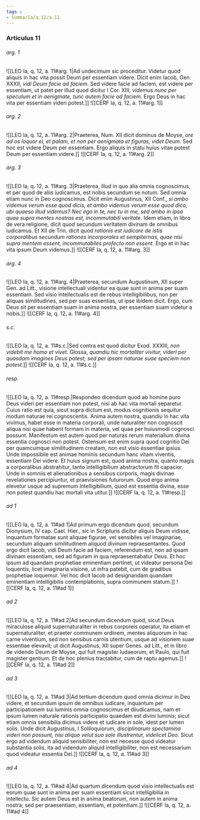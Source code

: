 ```yaml
---
tags : 
- Summa/Ia/q.12/a.11
---
```


### Articulus 11

###### arg. 1
![[LEO Ia, q. 12, a. 11#arg. 1|Ad undecimum sic proceditur. Videtur quod aliquis in hac vita possit Deum per essentiam videre. Dicit enim Iacob, Gen. XXXII, *vidi Deum facie ad faciem*. Sed videre facie ad faciem, est videre per essentiam, ut patet per illud quod dicitur I Cor. XIII, *videmus nunc per speculum et in aenigmate, tunc autem facie ad faciem*. Ergo Deus in hac vita per essentiam videri potest.]]
![[CERF Ia, q. 12, a. 11#arg. 1]]

###### arg. 2
![[LEO Ia, q. 12, a. 11#arg. 2|Praeterea, Num. XII dicit dominus de Moyse, *ore ad os loquor ei, et palam, et non per aenigmata et figuras, videt Deum*. Sed hoc est videre Deum per essentiam. Ergo aliquis in statu huius vitae potest Deum per essentiam videre.]]
![[CERF Ia, q. 12, a. 11#arg. 2]]

###### arg. 3
![[LEO Ia, q. 12, a. 11#arg. 3|Praeterea, illud in quo alia omnia cognoscimus, et per quod de aliis iudicamus, est nobis secundum se notum. Sed omnia etiam nunc in Deo cognoscimus. Dicit enim Augustinus, XII Conf., *si ambo videmus verum esse quod dicis, et ambo videmus verum esse quod dico, ubi quaeso illud videmus? Nec ego in te, nec tu in me, sed ambo in ipsa quae supra mentes nostras est, incommutabili veritate*. Idem etiam, in libro de vera religione, dicit quod secundum veritatem divinam de omnibus iudicamus. Et XII de Trin. dicit quod *rationis est iudicare de istis corporalibus secundum rationes incorporales et sempiternas, quae nisi supra mentem essent, incommutabiles profecto non essent*. Ergo et in hac vita ipsum Deum videmus.]]
![[CERF Ia, q. 12, a. 11#arg. 3]]

###### arg. 4
![[LEO Ia, q. 12, a. 11#arg. 4|Praeterea, secundum Augustinum, XII super Gen. ad Litt., visione intellectuali videntur ea quae sunt in anima per suam essentiam. Sed visio intellectualis est de rebus intelligibilibus, non per aliquas similitudines, sed per suas essentias, ut ipse ibidem dicit. Ergo, cum Deus sit per essentiam suam in anima nostra, per essentiam suam videtur a nobis.]]
![[CERF Ia, q. 12, a. 11#arg. 4]]

###### s.c.
![[LEO Ia, q. 12, a. 11#s.c.|Sed contra est quod dicitur Exod. XXXIII, *non videbit me homo et vivet*. Glossa, *quandiu hic mortaliter vivitur, videri per quasdam imagines Deus potest; sed per ipsam naturae suae speciem non potest*.]]
![[CERF Ia, q. 12, a. 11#s.c.]]

###### resp.
![[LEO Ia, q. 12, a. 11#resp.|Respondeo dicendum quod ab homine puro Deus videri per essentiam non potest, nisi ab hac vita mortali separetur. Cuius ratio est quia, sicut supra dictum est, modus cognitionis sequitur modum naturae rei cognoscentis. Anima autem nostra, quandiu in hac vita vivimus, habet esse in materia corporali, unde naturaliter non cognoscit aliqua nisi quae habent formam in materia, vel quae per huiusmodi cognosci possunt. Manifestum est autem quod per naturas rerum materialium divina essentia cognosci non potest. Ostensum est enim supra quod cognitio Dei per quamcumque similitudinem creatam, non est visio essentiae ipsius. Unde impossibile est animae hominis secundum hanc vitam viventis, essentiam Dei videre. Et huius signum est, quod anima nostra, quanto magis a corporalibus abstrahitur, tanto intelligibilium abstractorum fit capacior. Unde in somniis et alienationibus a sensibus corporis, magis divinae revelationes percipiuntur, et praevisiones futurorum. Quod ergo anima elevetur usque ad supremum intelligibilium, quod est essentia divina, esse non potest quandiu hac mortali vita utitur.]]
![[CERF Ia, q. 12, a. 11#resp.]]

###### ad 1
![[LEO Ia, q. 12, a. 11#ad 1|Ad primum ergo dicendum quod, secundum Dionysium, IV cap. Cael. Hier., sic in Scripturis dicitur aliquis Deum vidisse, inquantum formatae sunt aliquae figurae, vel sensibiles vel imaginariae, secundum aliquam similitudinem aliquod divinum repraesentantes. Quod ergo dicit Iacob, vidi Deum facie ad faciem, referendum est, non ad ipsam divinam essentiam, sed ad figuram in qua repraesentabatur Deus. Et hoc ipsum ad quandam prophetiae eminentiam pertinet, ut videatur persona Dei loquentis, licet imaginaria visione, ut infra patebit, cum de gradibus prophetiae loquemur. Vel hoc dicit Iacob ad designandam quandam eminentiam intelligibilis contemplationis, supra communem statum.]]
![[CERF Ia, q. 12, a. 11#ad 1]]

###### ad 2
![[LEO Ia, q. 12, a. 11#ad 2|Ad secundum dicendum quod, sicut Deus miraculose aliquid supernaturaliter in rebus corporeis operatur, ita etiam et supernaturaliter, et praeter communem ordinem, mentes aliquorum in hac carne viventium, sed non sensibus carnis utentium, usque ad visionem suae essentiae elevavit; ut dicit Augustinus, XII super Genes. ad Litt., et in libro de videndo Deum de Moyse, qui fuit magister Iudaeorum, et Paulo, qui fuit magister gentium. Et de hoc plenius tractabitur, cum de raptu agemus.]]
![[CERF Ia, q. 12, a. 11#ad 2]]

###### ad 3
![[LEO Ia, q. 12, a. 11#ad 3|Ad tertium dicendum quod omnia dicimur in Deo videre, et secundum ipsum de omnibus iudicare, inquantum per participationem sui luminis omnia cognoscimus et diiudicamus, nam et ipsum lumen naturale rationis participatio quaedam est divini luminis; sicut etiam omnia sensibilia dicimus videre et iudicare in sole, idest per lumen solis. Unde dicit Augustinus, I Soliloquiorum, *disciplinarum spectamina videri non possunt, nisi aliquo velut suo sole illustrentur, videlicet Deo*. Sicut ergo ad videndum aliquid sensibiliter, non est necesse quod videatur substantia solis, ita ad videndum aliquid intelligibiliter, non est necessarium quod videatur essentia Dei.]]
![[CERF Ia, q. 12, a. 11#ad 3]]

###### ad 4
![[LEO Ia, q. 12, a. 11#ad 4|Ad quartum dicendum quod visio intellectualis est eorum quae sunt in anima per suam essentiam sicut intelligibilia in intellectu. Sic autem Deus est in anima beatorum, non autem in anima nostra; sed per praesentiam, essentiam, et potentiam.]]
![[CERF Ia, q. 12, a. 11#ad 4]]

